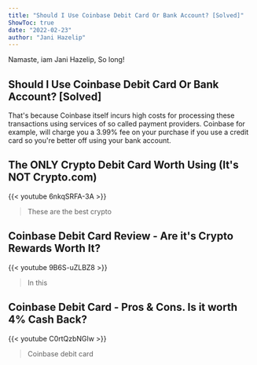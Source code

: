 ```yaml
---
title: "Should I Use Coinbase Debit Card Or Bank Account? [Solved]"
ShowToc: true 
date: "2022-02-23"
author: "Jani Hazelip" 
---
```


Namaste, iam Jani Hazelip, So long!
## Should I Use Coinbase Debit Card Or Bank Account? [Solved]
That's because Coinbase itself incurs high costs for processing these transactions using services of so called payment providers. Coinbase for example, will charge you a 3.99% fee on your purchase if you use a credit card so you're better off using your bank account.

## The ONLY Crypto Debit Card Worth Using (It's NOT Crypto.com)
{{< youtube 6nkqSRFA-3A >}}
>These are the best crypto 

## Coinbase Debit Card Review - Are it's Crypto Rewards Worth It?
{{< youtube 9B6S-uZLBZ8 >}}
>In this 

## Coinbase Debit Card - Pros & Cons. Is it worth 4% Cash Back?
{{< youtube C0rtQzbNGlw >}}
>Coinbase debit card

